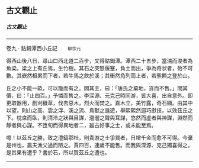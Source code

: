 

## 古文觀止

##### 古文觀止

* * *

卷九 ‧ 鈷鉧潭西小丘記　　`柳宗元`

得西山後八日，尋山口西北道二百步，又得鈷鉧潭。潭西二十五步，當湍而浚者為魚梁。梁之上有丘焉，生竹樹。其石之突怒偃蹇，負土而出，爭為奇狀者，殆不可數。其嶔然相累而下者，若牛馬之飲於溪；其衝然角列而上者，若熊羆之登於山。

丘之小不能一畝，可以籠而有之。問其主，曰：「唐氏之棄地，貨而不售。」問其價，曰：「止四百。」予憐而售之。李深源、元克己時同游，皆大喜，出自意外。即更取器用，剷刈穢草，伐去惡木，烈火而焚之。嘉木立，美竹露，奇石顯。由其中以望，則山之高、雲之浮、溪之流、鳥獸之遨遊，舉熙熙然迴巧獻技，以效茲丘之下。枕席而臥，則清泠之狀與目謀，瀯瀯之聲與耳謀，悠然而虛者與神謀，淵然而靜者與心謀。不匝旬而得異地者二，雖古好事之士，或未能至焉。

噫！以茲丘之勝，致之澧鎬鄠杜，則貴游之士爭買者，日增千金而愈不可得。今棄是州也，農夫漁父過而陋之。賈四百，連歲不能售。而我與深源、克己獨喜得之，是其果有遭乎？書於石，所以賀茲丘之遭也。

* * *

